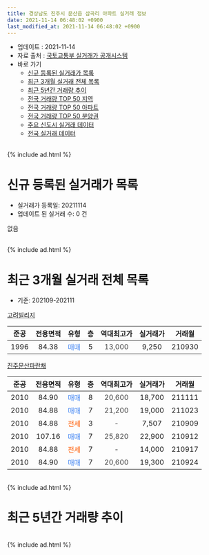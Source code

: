 ```yaml
---
title: 경상남도 진주시 문산읍 삼곡리 아파트 실거래 정보
date: 2021-11-14 06:48:02 +0900
last_modified_at: 2021-11-14 06:48:02 +0900
---
```


* 업데이트 : 2021-11-14
* 자료 출처 : [국토교통부 실거래가 공개시스템](http://rt.molit.go.kr)
* 바로 가기
    * [신규 등록된 실거래가 목록](#신규-등록된-실거래가-목록)
    * [최근 3개월 실거래 전체 목록](#최근-3개월-실거래-전체-목록)
    * [최근 5년간 거래량 추이](#최근-5년간-거래량-추이)
    * [전국 거래량 TOP 50 지역](https://inasie.github.io/apt-trade-info/최근-3개월-전국에서-가장-거래가-많이-발생한-지역)
    * [전국 거래량 TOP 50 아파트](https://inasie.github.io/apt-trade-info/최근-3개월-전국에서-가장-거래가-많이-발생한-아파트)
    * [전국 거래량 TOP 50 분양권](https://inasie.github.io/apt-trade-info/최근-3개월-전국에서-가장-거래가-많이-발생한-분양권)
    * [주요 신도시 실거래 데이터](https://inasie.github.io/apt-trade-info/주요-신도시)
    * [전국 실거래 데이터](https://inasie.github.io/apt-trade-info/전국)
<br>
{% include ad.html %}
<br>

# 신규 등록된 실거래가 목록
* 실거래가 등록일: 20211114
* 업데이트 된 실거래 수: 0 건

없음

<br>
{% include ad.html %}
<br>

# 최근 3개월 실거래 전체 목록
* 기준: 202109-202111


[고려빌리지](https://search.naver.com/search.naver?query=%EA%B2%BD%EC%83%81%EB%82%A8%EB%8F%84+%EC%A7%84%EC%A3%BC%EC%8B%9C+%EB%AC%B8%EC%82%B0%EC%9D%8D+%EC%82%BC%EA%B3%A1%EB%A6%AC+%EA%B3%A0%EB%A0%A4%EB%B9%8C%EB%A6%AC%EC%A7%80)

|준공|전용면적|유형|층|역대최고가|실거래가|거래월|
|:---:|:---:|:---:|:---:|:---:|:---:|:---:|
|1996|84.38|<span style="color:#4285f3">매매</span>|5|<span style="color:#444444">13,000</span>|9,250|210930|

[진주문산파란채](https://search.naver.com/search.naver?query=%EA%B2%BD%EC%83%81%EB%82%A8%EB%8F%84+%EC%A7%84%EC%A3%BC%EC%8B%9C+%EB%AC%B8%EC%82%B0%EC%9D%8D+%EC%82%BC%EA%B3%A1%EB%A6%AC+%EC%A7%84%EC%A3%BC%EB%AC%B8%EC%82%B0%ED%8C%8C%EB%9E%80%EC%B1%84)

|준공|전용면적|유형|층|역대최고가|실거래가|거래월|
|:---:|:---:|:---:|:---:|:---:|:---:|:---:|
|2010|84.90|<span style="color:#4285f3">매매</span>|8|<span style="color:#444444">20,600</span>|18,700|211111|
|2010|84.88|<span style="color:#4285f3">매매</span>|7|<span style="color:#444444">21,200</span>|19,000|211023|
|2010|84.88|<span style="color:#ff5a00">전세</span>|3|<span style="color:#444444">-</span>|7,507|210909|
|2010|107.16|<span style="color:#4285f3">매매</span>|7|<span style="color:#444444">25,820</span>|22,900|210912|
|2010|84.88|<span style="color:#ff5a00">전세</span>|7|<span style="color:#444444">-</span>|14,000|210917|
|2010|84.90|<span style="color:#4285f3">매매</span>|7|<span style="color:#444444">20,600</span>|19,300|210924|


<br>
{% include ad.html %}
<br>

# 최근 5년간 거래량 추이


<div style="width:100%;">
    <canvas id="deal_progress" height="200"></canvas>
</div>

<script>
new Chart(document.getElementById("deal_progress"), {
    type: 'line',
    data: {
        labels: ['201611','201612','201701','201702','201703','201704','201705','201706','201707','201708','201709','201710','201711','201712','201801','201802','201803','201804','201805','201806','201807','201808','201809','201810','201811','201812','201901','201902','201903','201904','201905','201906','201907','201908','201909','201910','201911','201912','202001','202002','202003','202004','202005','202006','202007','202008','202009','202010','202011','202012','202101','202102','202103','202104','202105','202106','202107','202108','202109','202110','202111'],
        datasets: [{
            label: '매매',
            pointRadius: 1,
            data: [5, 2, 2, 8, 3, 4, 4, 5, 6, 4, 5, 1, 4, 3, 1, 4, 4, 2, 0, 3, 0, 1, 2, 2, 1, 3, 2, 2, 6, 3, 1, 1, 2, 3, 1, 13, 6, 2, 1, 3, 1, 4, 1, 5, 3, 3, 0, 4, 6, 6, 3, 1, 9, 12, 6, 4, 7, 4, 3, 1, 1],
            borderColor: "rgba(255, 201, 14, 1)",
            backgroundColor: "rgba(255, 201, 14, 0.5)",
            fill: false,
            lineTension: 0
        },{
            label: '전월세',
            pointRadius: 1,
            data: [1, 3, 1, 1, 5, 2, 2, 2, 2, 2, 1, 0, 5, 3, 1, 3, 2, 3, 2, 2, 2, 4, 1, 1, 1, 5, 1, 2, 4, 4, 6, 3, 7, 2, 1, 2, 2, 2, 2, 2, 3, 1, 2, 0, 3, 1, 1, 1, 4, 12, 2, 2, 8, 2, 4, 1, 2, 0, 2, 0, 0],
            borderColor: "rgba(0, 141, 185, 1)",
            backgroundColor: "rgba(0, 141, 185, 0.5)",
            fill: false,
            lineTension: 0
        }
        ]
    },
    options: {
        responsive: true,
        title: {
            display: false
        },
        tooltips: {
            mode: 'index',
            intersect: false
        },
        hover: {
            mode: 'nearest',
            intersect: true
        },
        scales: {
            xAxes: [{
                display: true,
                scaleLabel: {
                    display: true,
                    labelString: '년/월'
                }
            }],
            yAxes: [{
                display: true,
                ticks: {
                    suggestedMin: 0,
                },
                scaleLabel: {
                    display: true,
                    labelString: '실거래 수'
                }
            }]
        }
    }
});

</script>


<br>
{% include ad.html %}
<br>

